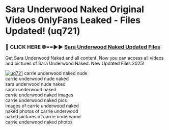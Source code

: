 # Sara Underwood Naked Original Videos 0nlyFans Leaked - Files Updated! (uq721)

<h3>🔴 CLICK HERE 🌐==►► <a href="https://tinyurl.com/yckcrads" rel="nofollow">Sara Underwood Naked Updated Files</a></h3>

Get Sara Underwood Naked and all content. Now you can access all videos and pictures of Sara Underwood Naked. New Updated Files 2025!

[![uq721](https://i.imgur.com/hpKpOFt.gif)](https://tinyurl.com/yckcrads)
carrie underwood naked nude<br>
carrie underwood nude naked<br>
sara underwood nude naked<br>
sarah underwood naked<br>
carrie underwood naked images<br>
carrie underwood naked pics<br>
images of carrie underwood naked<br>
naked photos of carrie underwood<br>
naked pictures of carrie underwood<br>
carrie underwood naked photos